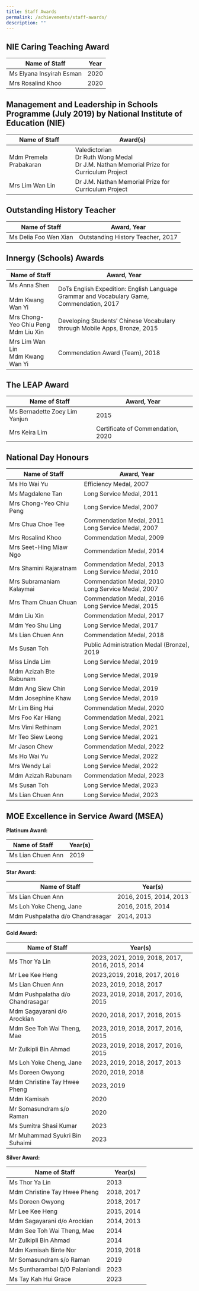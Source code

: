 ```yaml
---
title: Staff Awards
permalink: /achievements/staff-awards/
description: ""
---
```

NIE Caring Teaching Award
-------------------------

| Name of Staff | Year |
| --- | --- |
| Ms Elyana Insyirah Esman | 2020 |
| Mrs Rosalind Khoo | 2020 |

Management and Leadership in Schools Programme (July 2019) by National Institute of Education (NIE)
---------------------------------------------------------------------------------------------------

| Name of Staff | Award(s) |
| --- | --- |
| Mdm Premela Prabakaran | Valedictorian  <br>Dr Ruth Wong Medal  <br>Dr J.M. Nathan Memorial Prize for Curriculum Project |
| Mrs Lim Wan Lin  | Dr J.M. Nathan Memorial Prize for Curriculum Project |

Outstanding History Teacher&nbsp;&nbsp; &nbsp;&nbsp;&nbsp; &nbsp;
-----------------------------------

| Name of Staff | Award, Year |
| --- | --- |
| Ms Delia Foo Wen Xian   | Outstanding History Teacher,&nbsp;2017   |

Innergy (Schools) Awards
-----------------

| Name of Staff | Award, Year |
| --- | --- |
| Ms Anna Shen&nbsp; &nbsp;<br>Mdm Kwang Wan Yi&nbsp; | DoTs English Expedition: English Language Grammar and Vocabulary Game, Commendation, 2017&nbsp; |
| Mrs Chong-Yeo Chiu Peng&nbsp; <br>Mdm Liu Xin  | Developing Students’ Chinese Vocabulary through Mobile Apps, Bronze, 2015  |
| Mrs Lim Wan Lin <br>Mdm Kwang Wan Yi   | Commendation Award&nbsp;(Team), 2018 |

The LEAP Award&nbsp;
---------------

| Name of Staff | Award, Year |
| --- | --- |
| Ms Bernadette Zoey Lim Yanjun   | 2015   |
| Mrs Keira Lim | Certificate of Commendation, 2020&nbsp; |

National Day Honours
--------------------

| Name of Staff | Award, Year |
| --- | --- |
| Ms Ho Wai Yu | Efficiency Medal, 2007 |
| Ms Magdalene Tan | Long Service Medal, 2011 |
| Mrs Chong-Yeo Chiu Peng | Long Service Medal, 2007 |
| Mrs Chua Choe Tee | Commendation Medal, 2011  <br>Long Service Medal, 2007 |
| Mrs Rosalind Khoo | Commendation Medal, 2009&nbsp; |
| Mrs Seet-Hing Miaw Ngo | Commendation Medal, 2014 |
| Mrs Shamini Rajaratnam | Commendation Medal, 2013  <br>Long Service Medal, 2010 |
| Mrs Subramaniam Kalaymai | Commendation Medal, 2010  <br> Long Service Medal, 2007 |
| Mrs Tham Chuan Chuan | Commendation Medal, 2016  <br>Long Service Medal, 2015&nbsp; |
| Mdm Liu Xin | Commendation Medal, 2017 |
| Mdm Yeo Shu Ling | Long Service Medal, 2017 |
| Ms Lian Chuen Ann&nbsp; | Commendation Medal, 2018&nbsp; |
| Ms Susan Toh&nbsp; | Public Administration Medal (Bronze), 2019&nbsp; |
| Miss Linda Lim&nbsp; | Long Service Medal, 2019&nbsp; |
| Mdm Azizah Bte Rabunam&nbsp; | Long Service Medal, 2019&nbsp; |
| Mdm Ang Siew Chin&nbsp; | Long Service Medal, 2019&nbsp; |
| Mdm Josephine Khaw&nbsp; | Long Service Medal, 2019&nbsp; |
| Mr Lim Bing Hui | Commendation Medal, 2020&nbsp;&nbsp; &nbsp;&nbsp;&nbsp;&nbsp; &nbsp; |
| Mrs Foo Kar Hiang&nbsp;&nbsp; &nbsp;&nbsp; | Commendation Medal, 2021&nbsp; |
| Mrs Vimi Rethinam&nbsp; | Long Service Medal, 2021&nbsp; |
| Mr Teo Siew Leong  | Long Service Medal, 2021  |
| Mr Jason Chew&nbsp; | Commendation Medal, 2022  |
| Ms Ho Wai Yu&nbsp; | Long Service Medal, 2022 |
| Mrs Wendy Lai&nbsp; | Long Service Medal, 2022&nbsp; |
| Mdm Azizah Rabunam&nbsp; | Commendation Medal, 2023&nbsp; |
| Ms Susan Toh&nbsp; | Long Service Medal, 2023&nbsp; |
| Ms Lian Chuen Ann&nbsp; | Long Service Medal, 2023&nbsp; |

MOE Excellence in Service Award (MSEA)
--------------------------------------

**Platinum Award:**

| Name of Staff&nbsp;&nbsp; &nbsp; | Year(s) |
| --- | --- |
| Ms Lian Chuen Ann | 2019 |
| | |

**Star Award:**&nbsp;&nbsp;

| Name of Staff | Year(s) |
| --- | --- |
| Ms Lian Chuen Ann&nbsp; | 2016, 2015, 2014, 2013  |
| Ms Loh Yoke Cheng, Jane   | 2016, 2015, 2014  |
| Mdm Pushpalatha d/o Chandrasagar | 2014, 2013 |
|   |  |

**Gold Award:**&nbsp;

| Name of Staff | Year(s) |
| --- | --- |
| Ms Thor Ya Lin | 2023, 2021, 2019, 2018, 2017, 2016, 2015, 2014 |
| Mr&nbsp;Lee Kee Heng&nbsp; | 2023,2019, 2018, 2017, 2016&nbsp; |
| Ms Lian Chuen Ann | 2023, 2019, 2018, 2017&nbsp; |
| Mdm Pushpalatha d/o Chandrasagar | 2023, 2019, 2018, 2017, 2016, 2015 |
| Mdm Sagayarani d/o Arockian | 2020, 2018, 2017, 2016, 2015 |
| Mdm See Toh Wai Theng, Mae | 2023, 2019, 2018, 2017, 2016, 2015 |
| Mr Zulkipli Bin Ahmad | 2023, 2019, 2018, 2017, 2016, 2015 |
| Ms Loh Yoke Cheng, Jane | 2023, 2019, 2018, 2017, 2013 |
| Ms Doreen Owyong | 2020, 2019, 2018 |
| Mdm Christine Tay Hwee Pheng | 2023, 2019&nbsp; |
| Mdm Kamisah | 2020&nbsp; |
| Mr Somasundram s/o Raman | 2020&nbsp; |
| Ms Sumitra Shasi Kumar | 2023
| Mr Muhammad Syukri Bin Suhaimi | 2023

**Silver Award:**&nbsp;

| Name of Staff | Year(s) |
| --- | --- |
| Ms Thor Ya Lin  | 2013  |
| Mdm Christine Tay Hwee Pheng | 2018, 2017&nbsp; |
| Ms Doreen Owyong | 2018, 2017&nbsp; |
| Mr&nbsp;Lee Kee Heng&nbsp; | 2015, 2014&nbsp;&nbsp; |
| Mdm Sagayarani d/o Arockian | 2014, 2013&nbsp;&nbsp; |
| Mdm See Toh Wai Theng, Mae | 2014&nbsp; |
| Mr Zulkipli Bin Ahmad | 2014&nbsp;&nbsp; |
| Mdm Kamisah Binte Nor&nbsp; | 2019, 2018&nbsp; |
| Mr Somasundram s/o Raman | 2019&nbsp; |
| Ms Suntharambal D/O Palaniandi | 2023
| Ms Tay Kah Hui Grace | 2023 |